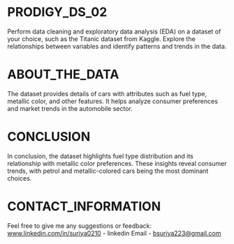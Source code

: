 # PRODIGY_DS_02
Perform data cleaning and exploratory data analysis (EDA) on a dataset of your choice, such as the Titanic dataset from Kaggle. Explore the relationships between variables and identify patterns and trends in the data.
# ABOUT_THE_DATA
The dataset provides details of cars with attributes such as fuel type, metallic color, and other features. It helps analyze consumer preferences and market trends in the automobile sector.
# CONCLUSION
In conclusion, the dataset highlights fuel type distribution and its relationship with metallic color preferences. These insights reveal consumer trends, with petrol and metallic-colored cars being the most dominant choices.
# CONTACT_INFORMATION
Feel free to give me any suggestions or feedback: www.linkedin.com/in/suriya0210 - linkedin Email - bsuriya223@gmail.com
